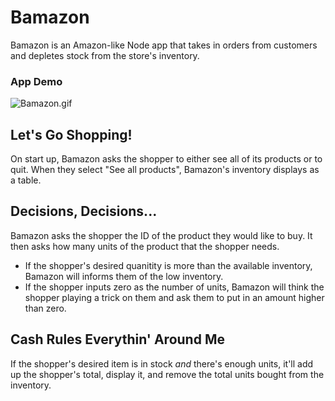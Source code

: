 # Bamazon
Bamazon is an Amazon-like Node app that takes in orders from customers and depletes stock from the store's inventory.

### App Demo
![Bamazon.gif](/documentation/Bamazon.gif)

## Let's Go Shopping!
On start up, Bamazon asks the shopper to either see all of its products or to quit. When they select "See all products", Bamazon's inventory displays as a table.

## Decisions, Decisions...
Bamazon asks the shopper the ID of the product they would like to buy. It then asks how many units of the product that the shopper needs.
* If the shopper's desired quanitity is more than the available inventory, Bamazon will informs them of the  low inventory.
* If the shopper inputs zero as the number of units, Bamazon will think the shopper playing a trick on them and ask them to put in an amount higher than zero.

## Cash Rules Everythin' Around Me
If the shopper's desired item is in stock _and_ there's enough units, it'll add up the shopper's total, display it, and remove the total units bought from the inventory.
